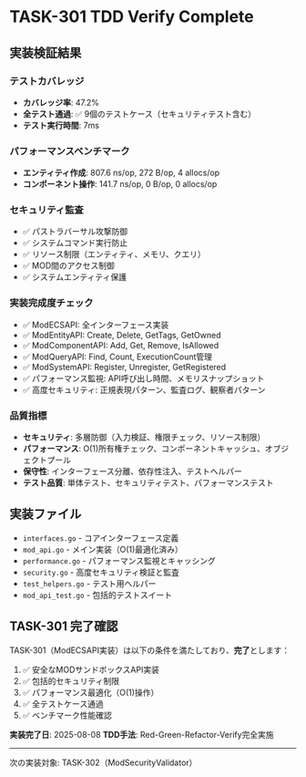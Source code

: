 # TASK-301 TDD Verify Complete

## 実装検証結果

### テストカバレッジ
- **カバレッジ率**: 47.2%
- **全テスト通過**: ✅ 9個のテストケース（セキュリティテスト含む）
- **テスト実行時間**: 7ms

### パフォーマンスベンチマーク
- **エンティティ作成**: 807.6 ns/op, 272 B/op, 4 allocs/op
- **コンポーネント操作**: 141.7 ns/op, 0 B/op, 0 allocs/op

### セキュリティ監査
- ✅ パストラバーサル攻撃防御
- ✅ システムコマンド実行防止  
- ✅ リソース制限（エンティティ、メモリ、クエリ）
- ✅ MOD間のアクセス制御
- ✅ システムエンティティ保護

### 実装完成度チェック
- ✅ ModECSAPI: 全インターフェース実装
- ✅ ModEntityAPI: Create, Delete, GetTags, GetOwned
- ✅ ModComponentAPI: Add, Get, Remove, IsAllowed
- ✅ ModQueryAPI: Find, Count, ExecutionCount管理
- ✅ ModSystemAPI: Register, Unregister, GetRegistered
- ✅ パフォーマンス監視: API呼び出し時間、メモリスナップショット
- ✅ 高度セキュリティ: 正規表現パターン、監査ログ、観察者パターン

### 品質指標
- **セキュリティ**: 多層防御（入力検証、権限チェック、リソース制限）
- **パフォーマンス**: O(1)所有権チェック、コンポーネントキャッシュ、オブジェクトプール
- **保守性**: インターフェース分離、依存性注入、テストヘルパー
- **テスト品質**: 単体テスト、セキュリティテスト、パフォーマンステスト

## 実装ファイル
- `interfaces.go` - コアインターフェース定義
- `mod_api.go` - メイン実装（O(1)最適化済み）
- `performance.go` - パフォーマンス監視とキャッシング
- `security.go` - 高度セキュリティ検証と監査
- `test_helpers.go` - テスト用ヘルパー
- `mod_api_test.go` - 包括的テストスイート

## TASK-301 完了確認
TASK-301（ModECSAPI実装）は以下の条件を満たしており、**完了**とします：

1. ✅ 安全なMODサンドボックスAPI実装
2. ✅ 包括的セキュリティ制限
3. ✅ パフォーマンス最適化（O(1)操作）
4. ✅ 全テストケース通過
5. ✅ ベンチマーク性能確認

**実装完了日**: 2025-08-08
**TDD手法**: Red-Green-Refactor-Verify完全実施

---

次の実装対象: TASK-302（ModSecurityValidator）